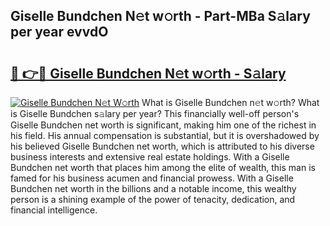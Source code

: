 ## Giselle Bundchen N𝚎t w𝚘rth - Part-MBa S𝚊lary per year evvdO

# <h2><a href="http://gc49x4h.nevu.top/?p=Giselle+Bundchen">🔗 👉🔴 Giselle Bundchen N𝚎t w𝚘rth - S𝚊lary</a></h2>

[![Giselle Bundchen N𝚎t W𝚘rth](https://i.imgur.com/Oavwk0R.jpeg)](http://gc49x4h.nevu.top/?p=Giselle+Bundchen)
What is Giselle Bundchen n𝚎t w𝚘rth? What is Giselle Bundchen s𝚊lary per year?
This financially well-off person's Giselle Bundchen net worth is significant, making him one of the richest in his field. His annual compensation is substantial, but it is overshadowed by his believed Giselle Bundchen net worth, which is attributed to his diverse business interests and extensive real estate holdings. With a Giselle Bundchen net worth that places him among the elite of wealth, this man is famed for his business acumen and financial prowess. With a Giselle Bundchen net worth in the billions and a notable income, this wealthy person is a shining example of the power of tenacity, dedication, and financial intelligence.
